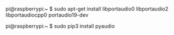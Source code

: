 

pi@raspberrypi:~ $ sudo apt-get install libportaudio0 libportaudio2 libportaudiocpp0 portaudio19-dev


pi@raspberrypi:~ $ sudo pip3 install pyaudio